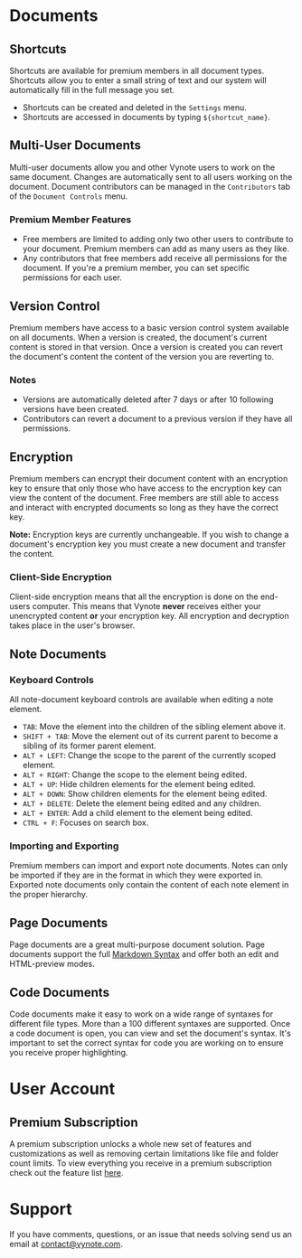 # Documents

## Shortcuts
Shortcuts are available for premium members in all document types. Shortcuts allow you to enter a small string of text and our system will automatically fill in the full message you set.

- Shortcuts can be created and deleted in the `Settings` menu.
- Shortcuts are accessed in documents by typing `${shortcut_name}`.

## Multi-User Documents
Multi-user documents allow you and other Vynote users to work on the same document. Changes are automatically sent to all users working on the document. Document contributors can be managed in the `Contributors` tab of the `Document Controls` menu.

### Premium Member Features
- Free members are limited to adding only two other users to contribute to your document. Premium members can add as many users as they like.
- Any contributors that free members add receive all permissions for the document. If you're a premium member, you can set specific permissions for each user.

## Version Control
Premium members have access to a basic version control system available on all documents. When a version is created, the document's current content is stored in that version. Once a version is created you can revert the document's content the content of the version you are reverting to.

### Notes
- Versions are automatically deleted after 7 days or after 10 following versions have been created.
- Contributors can revert a document to a previous version if they have all permissions.

## Encryption
Premium members can encrypt their document content with an encryption key to ensure that only those who have access to the encryption key can view the content of the document. Free members are still able to access and interact with encrypted documents so long as they have the correct key.

**Note:** Encryption keys are currently unchangeable. If you wish to change a document's encryption key you must create a new document and transfer the content.

### Client-Side Encryption
Client-side encryption means that all the encryption is done on the end-users computer. This means that Vynote **never** receives either your unencrypted content **or** your encryption key. All encryption and decryption takes place in the user's browser.

## Note Documents

### Keyboard Controls
All note-document keyboard controls are available when editing a note element.

- `TAB`: Move the element into the children of the sibling element above it.
- `SHIFT + TAB`: Move the element out of its current parent to become a sibling of its former parent element.
- `ALT + LEFT`: Change the scope to the parent of the currently scoped element.
- `ALT + RIGHT`: Change the scope to the element being edited.
- `ALT + UP`: Hide children elements for the element being edited.
- `ALT + DOWN`: Show children elements for the element being edited.
- `ALT + DELETE`: Delete the element being edited and any children.
- `ALT + ENTER`: Add a child element to the element being edited.
- `CTRL + F`: Focuses on search box.

### Importing and Exporting
Premium members can import and export note documents. Notes can only be imported if they are in the format in which they were exported in. Exported note documents only contain the content of each note element in the proper hierarchy.

## Page Documents
Page documents are a great multi-purpose document solution. Page documents support the full [Markdown Syntax](https://github.com/adam-p/markdown-here/wiki/Markdown-Cheatsheet) and offer both an edit and HTML-preview modes.

## Code Documents
Code documents make it easy to work on a wide range of syntaxes for different file types. More than a 100 different syntaxes are supported. Once a code document is open, you can view and set the document's syntax. It's important to set the correct syntax for code you are working on to ensure you receive proper highlighting.

# User Account

## Premium Subscription
A premium subscription unlocks a whole new set of features and customizations as well as removing certain limitations like file and folder count limits. To view everything you receive in a premium subscription check out the feature list [here](https://vynote.com/#Premium).

# Support
If you have comments, questions, or an issue that needs solving send us an email at <contact@vynote.com>.